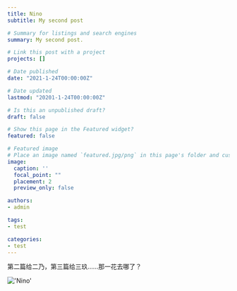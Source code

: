 ```yaml
---
title: Nino
subtitle: My second post

# Summary for listings and search engines
summary: My second post.

# Link this post with a project
projects: []

# Date published
date: "2021-1-24T00:00:00Z"

# Date updated
lastmod: "20201-1-24T00:00:00Z"

# Is this an unpublished draft?
draft: false

# Show this page in the Featured widget?
featured: false

# Featured image
# Place an image named `featured.jpg/png` in this page's folder and customize its options here.
image:
  caption: ''
  focal_point: ""
  placement: 2
  preview_only: false

authors:
- admin

tags:
- test

categories:
- test
---
```


第二篇给二乃，第三篇给三玖……那一花去哪了？

!['Nino'](https://bkimg.cdn.bcebos.com/pic/fcfaaf51f3deb48f8c54f149e4542d292df5e0fed25b?x-bce-process=image/watermark,image_d2F0ZXIvYmFpa2UxMTY=,g_7,xp_5,yp_5)
